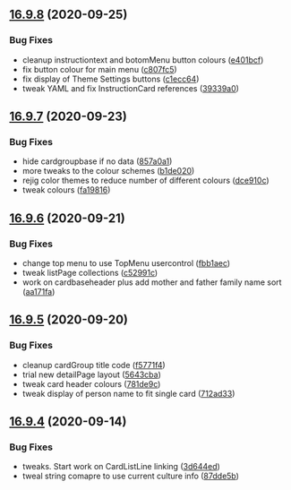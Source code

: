 ## [16.9.8](https://github.com/phandcock/GrampsView/compare/16.9.7...16.9.8) (2020-09-25)


### Bug Fixes

* cleanup instructiontext and botomMenu button colours ([e401bcf](https://github.com/phandcock/GrampsView/commit/e401bcf6f74e10098a2a763058da4864f20c235c))
* fix button colour for main menu ([c807fc5](https://github.com/phandcock/GrampsView/commit/c807fc5015c14926b453d1c9dfd8f96e224d3017))
* fix display of Theme Settings buttons ([c1ecc64](https://github.com/phandcock/GrampsView/commit/c1ecc64a7793ba4d02c94b3844881e3f460e63ee))
* tweak YAML and fix InstructionCard references ([39339a0](https://github.com/phandcock/GrampsView/commit/39339a08eaec4a76f4d5fcc48d8e58cb566ab9da))



## [16.9.7](https://github.com/phandcock/GrampsView/compare/16.9.6...16.9.7) (2020-09-23)


### Bug Fixes

* hide cardgroupbase if no data ([857a0a1](https://github.com/phandcock/GrampsView/commit/857a0a17b337031299740118ab139d2df8c79ee4))
* more tweaks to the colour schemes ([b1de020](https://github.com/phandcock/GrampsView/commit/b1de020d663344134016aad37117eb9449de7e6e))
* rejig color themes to reduce number of different colours ([dce910c](https://github.com/phandcock/GrampsView/commit/dce910cee592d78d348f2ad6cdfde150f1517dac))
* tweak colours ([fa19816](https://github.com/phandcock/GrampsView/commit/fa1981600edb18dce813d607bace23fc89d73397))



## [16.9.6](https://github.com/phandcock/GrampsView/compare/16.9.5...16.9.6) (2020-09-21)


### Bug Fixes

* change top menu to use TopMenu usercontrol ([fbb1aec](https://github.com/phandcock/GrampsView/commit/fbb1aece439049d6f389b3b2ef22e5061e5eda31))
* tweak listPage collections ([c52991c](https://github.com/phandcock/GrampsView/commit/c52991cde43a2112b529ffe904854cab392b1439))
* work on cardbaseheader plus add mother and father family name sort ([aa171fa](https://github.com/phandcock/GrampsView/commit/aa171fa0c6bfd228998c985d2882ca601f359401))



## [16.9.5](https://github.com/phandcock/GrampsView/compare/16.9.4...16.9.5) (2020-09-20)


### Bug Fixes

* cleanup cardGroup title code ([f5771f4](https://github.com/phandcock/GrampsView/commit/f5771f41437ff4094f8000d888b79b39a9874d5d))
* trial new detailPage layout ([5643cba](https://github.com/phandcock/GrampsView/commit/5643cbad18f461c0f33d9472c84a50ff7b7b5c5a))
* tweak card header colours ([781de9c](https://github.com/phandcock/GrampsView/commit/781de9cc3be5b1539f3f999d773d4278fc69f050))
* tweak display of person name to fit single card ([712ad33](https://github.com/phandcock/GrampsView/commit/712ad33d25a100882ff338a237e5ba6aed2d49a6))



## [16.9.4](https://github.com/phandcock/GrampsView/compare/16.9.3...16.9.4) (2020-09-14)


### Bug Fixes

* tweaks.  Start work on CardListLine linking ([3d644ed](https://github.com/phandcock/GrampsView/commit/3d644edde6afcb032cc0559783d7807022a21dfb))
* tweal string comapre to use current culture info ([87dde5b](https://github.com/phandcock/GrampsView/commit/87dde5ba53c29f8da81a48ec4db45fa9ee18faee))



